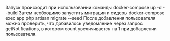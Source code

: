 Запуск происходит при использовании команды docker-compose up -d --build
Затем необходимо запустить миграции и сидеры  docker-compose exec app php artisan migrate --seed
После добавления пользователя можно проверить, что добавилось уведомление через запрос getNotifications, в котором count увеличивается на 1 при добавлении пользователя.

